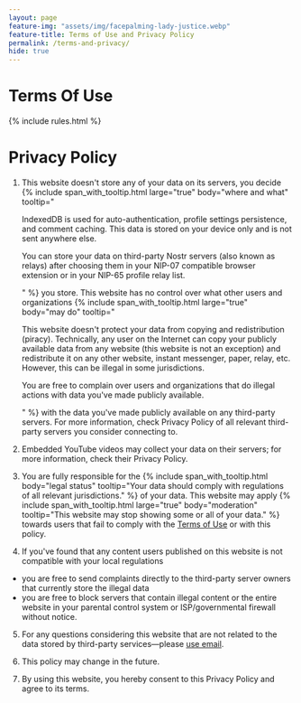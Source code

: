 ```yaml
---
layout: page
feature-img: "assets/img/facepalming-lady-justice.webp"
feature-title: Terms of Use and Privacy Policy
permalink: /terms-and-privacy/
hide: true
---
```


# Terms Of Use
{% include rules.html %}

# Privacy Policy
1. This website doesn't store any of your data on its servers, you decide {% include span_with_tooltip.html large="true" body="where and what" tooltip="<p>IndexedDB is used for <span class='no-wrap'>auto-authentication</span>, profile settings persistence, and comment caching. This data is stored on your device only and is not sent anywhere else.</p><p>You can store your data on third-party Nostr servers (also known as relays) after choosing them in your NIP-07 compatible browser extension or in your NIP-65 profile relay list.</p>" %} you store. This website has no control over what other users and organizations {% include span_with_tooltip.html large="true" body="may do" tooltip="<p>This website doesn't protect your data from copying and redistribution (piracy). Technically, any user on the Internet can copy your publicly available data from any website (this website is not an exception) and redistribute it on any other website, instant messenger, paper, relay, etc. However, this can be illegal in some jurisdictions.</p><p>You are free to complain over users and organizations that do illegal actions with data you've made publicly available.</p>" %} with the data you've made publicly available on any third-party servers. For more information, check Privacy Policy of all relevant third-party servers you consider connecting to.

2. Embedded YouTube videos may collect your data on their servers; for more information, check their Privacy Policy.

3. You are fully responsible for the {% include span_with_tooltip.html body="legal status" tooltip="Your data should comply with regulations of all relevant jurisdictions." %} of your data. This website may apply {% include span_with_tooltip.html large="true" body="moderation" tooltip="This website may stop showing some or all of your data." %} towards users that fail to comply with the [Terms of Use](#terms-of-use) or with this policy.

4. If you've found that any content users published on this website is not compatible with your local regulations
- you are free to send complaints directly to the third-party server owners that currently store the illegal data
- you are free to block servers that contain illegal content or the entire website in your parental control system or ISP/governmental firewall without notice.

5. For any questions considering this website that are not related to the data stored by third-party services—please <a rel="nofollow" href="mailto:feedback&#64;codonaft&#46;com">use email</a>.

6. This policy may change in the future.

7. By using this website, you hereby consent to this Privacy Policy and agree to its terms.
